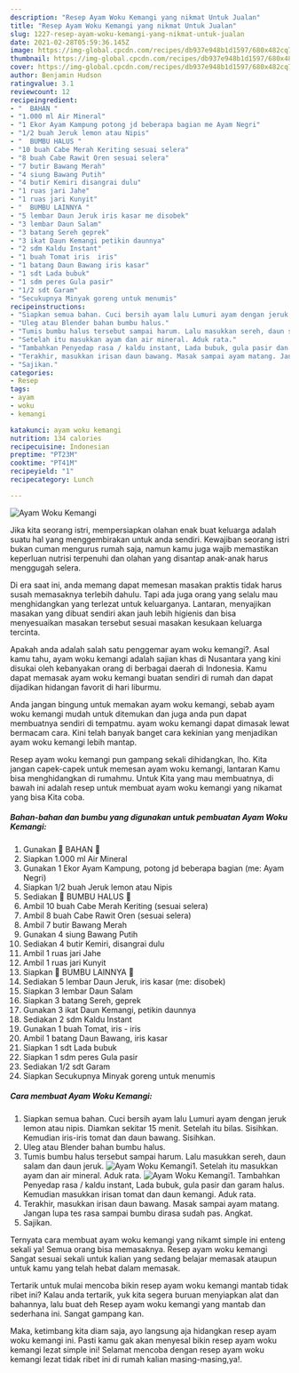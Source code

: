 ```yaml
---
description: "Resep Ayam Woku Kemangi yang nikmat Untuk Jualan"
title: "Resep Ayam Woku Kemangi yang nikmat Untuk Jualan"
slug: 1227-resep-ayam-woku-kemangi-yang-nikmat-untuk-jualan
date: 2021-02-28T05:59:36.145Z
image: https://img-global.cpcdn.com/recipes/db937e948b1d1597/680x482cq70/ayam-woku-kemangi-foto-resep-utama.jpg
thumbnail: https://img-global.cpcdn.com/recipes/db937e948b1d1597/680x482cq70/ayam-woku-kemangi-foto-resep-utama.jpg
cover: https://img-global.cpcdn.com/recipes/db937e948b1d1597/680x482cq70/ayam-woku-kemangi-foto-resep-utama.jpg
author: Benjamin Hudson
ratingvalue: 3.1
reviewcount: 12
recipeingredient:
- "  BAHAN "
- "1.000 ml Air Mineral"
- "1 Ekor Ayam Kampung potong jd beberapa bagian me Ayam Negri"
- "1/2 buah Jeruk lemon atau Nipis"
- "  BUMBU HALUS "
- "10 buah Cabe Merah Keriting sesuai selera"
- "8 buah Cabe Rawit Oren sesuai selera"
- "7 butir Bawang Merah"
- "4 siung Bawang Putih"
- "4 butir Kemiri disangrai dulu"
- "1 ruas jari Jahe"
- "1 ruas jari Kunyit"
- "  BUMBU LAINNYA "
- "5 lembar Daun Jeruk iris kasar me disobek"
- "3 lembar Daun Salam"
- "3 batang Sereh geprek"
- "3 ikat Daun Kemangi petikin daunnya"
- "2 sdm Kaldu Instant"
- "1 buah Tomat iris  iris"
- "1 batang Daun Bawang iris kasar"
- "1 sdt Lada bubuk"
- "1 sdm peres Gula pasir"
- "1/2 sdt Garam"
- "Secukupnya Minyak goreng untuk menumis"
recipeinstructions:
- "Siapkan semua bahan. Cuci bersih ayam lalu Lumuri ayam dengan jeruk lemon atau nipis. Diamkan sekitar 15 menit. Setelah itu bilas. Sisihkan. Kemudian iris-iris tomat dan daun bawang. Sisihkan."
- "Uleg atau Blender bahan bumbu halus."
- "Tumis bumbu halus tersebut sampai harum. Lalu masukkan sereh, daun salam dan daun jeruk."
- "Setelah itu masukkan ayam dan air mineral. Aduk rata."
- "Tambahkan Penyedap rasa / kaldu instant, Lada bubuk, gula pasir dan garam halus. Kemudian masukkan irisan tomat dan daun kemangi. Aduk rata."
- "Terakhir, masukkan irisan daun bawang. Masak sampai ayam matang. Jangan lupa tes rasa sampai bumbu dirasa sudah pas. Angkat."
- "Sajikan."
categories:
- Resep
tags:
- ayam
- woku
- kemangi

katakunci: ayam woku kemangi 
nutrition: 134 calories
recipecuisine: Indonesian
preptime: "PT23M"
cooktime: "PT41M"
recipeyield: "1"
recipecategory: Lunch

---
```



![Ayam Woku Kemangi](https://img-global.cpcdn.com/recipes/db937e948b1d1597/680x482cq70/ayam-woku-kemangi-foto-resep-utama.jpg)

Jika kita seorang istri, mempersiapkan olahan enak buat keluarga adalah suatu hal yang menggembirakan untuk anda sendiri. Kewajiban seorang istri bukan cuman mengurus rumah saja, namun kamu juga wajib memastikan keperluan nutrisi terpenuhi dan olahan yang disantap anak-anak harus menggugah selera.

Di era  saat ini, anda memang dapat memesan masakan praktis tidak harus susah memasaknya terlebih dahulu. Tapi ada juga orang yang selalu mau menghidangkan yang terlezat untuk keluarganya. Lantaran, menyajikan masakan yang dibuat sendiri akan jauh lebih higienis dan bisa menyesuaikan masakan tersebut sesuai masakan kesukaan keluarga tercinta. 



Apakah anda adalah salah satu penggemar ayam woku kemangi?. Asal kamu tahu, ayam woku kemangi adalah sajian khas di Nusantara yang kini disukai oleh kebanyakan orang di berbagai daerah di Indonesia. Kamu dapat memasak ayam woku kemangi buatan sendiri di rumah dan dapat dijadikan hidangan favorit di hari liburmu.

Anda jangan bingung untuk memakan ayam woku kemangi, sebab ayam woku kemangi mudah untuk ditemukan dan juga anda pun dapat membuatnya sendiri di tempatmu. ayam woku kemangi dapat dimasak lewat bermacam cara. Kini telah banyak banget cara kekinian yang menjadikan ayam woku kemangi lebih mantap.

Resep ayam woku kemangi pun gampang sekali dihidangkan, lho. Kita jangan capek-capek untuk memesan ayam woku kemangi, lantaran Kamu bisa menghidangkan di rumahmu. Untuk Kita yang mau membuatnya, di bawah ini adalah resep untuk membuat ayam woku kemangi yang nikamat yang bisa Kita coba.

<!--inarticleads1-->

##### Bahan-bahan dan bumbu yang digunakan untuk pembuatan Ayam Woku Kemangi:

1. Gunakan  🌿 BAHAN 🌿
1. Siapkan 1.000 ml Air Mineral
1. Gunakan 1 Ekor Ayam Kampung, potong jd beberapa bagian (me: Ayam Negri)
1. Siapkan 1/2 buah Jeruk lemon atau Nipis
1. Sediakan  🌿 BUMBU HALUS 🌿
1. Ambil 10 buah Cabe Merah Keriting (sesuai selera)
1. Ambil 8 buah Cabe Rawit Oren (sesuai selera)
1. Ambil 7 butir Bawang Merah
1. Gunakan 4 siung Bawang Putih
1. Sediakan 4 butir Kemiri, disangrai dulu
1. Ambil 1 ruas jari Jahe
1. Ambil 1 ruas jari Kunyit
1. Siapkan  🌿 BUMBU LAINNYA 🌿
1. Sediakan 5 lembar Daun Jeruk, iris kasar (me: disobek)
1. Siapkan 3 lembar Daun Salam
1. Siapkan 3 batang Sereh, geprek
1. Gunakan 3 ikat Daun Kemangi, petikin daunnya
1. Sediakan 2 sdm Kaldu Instant
1. Gunakan 1 buah Tomat, iris - iris
1. Ambil 1 batang Daun Bawang, iris kasar
1. Siapkan 1 sdt Lada bubuk
1. Siapkan 1 sdm peres Gula pasir
1. Sediakan 1/2 sdt Garam
1. Siapkan Secukupnya Minyak goreng untuk menumis




<!--inarticleads2-->

##### Cara membuat Ayam Woku Kemangi:

1. Siapkan semua bahan. Cuci bersih ayam lalu Lumuri ayam dengan jeruk lemon atau nipis. Diamkan sekitar 15 menit. Setelah itu bilas. Sisihkan. Kemudian iris-iris tomat dan daun bawang. Sisihkan.
1. Uleg atau Blender bahan bumbu halus.
1. Tumis bumbu halus tersebut sampai harum. Lalu masukkan sereh, daun salam dan daun jeruk.
<img src="//assets-global.cpcdn.com/assets/icons/button_play-2c75c40dde080a61004c1f40b05d8f140eaff45d7e9e6481dc71c63d2e7c4909.png" alt="Ayam Woku Kemangi">1. Setelah itu masukkan ayam dan air mineral. Aduk rata.
<img src="//assets-global.cpcdn.com/assets/icons/button_play-2c75c40dde080a61004c1f40b05d8f140eaff45d7e9e6481dc71c63d2e7c4909.png" alt="Ayam Woku Kemangi">1. Tambahkan Penyedap rasa / kaldu instant, Lada bubuk, gula pasir dan garam halus. Kemudian masukkan irisan tomat dan daun kemangi. Aduk rata.
1. Terakhir, masukkan irisan daun bawang. Masak sampai ayam matang. Jangan lupa tes rasa sampai bumbu dirasa sudah pas. Angkat.
1. Sajikan.




Ternyata cara membuat ayam woku kemangi yang nikamt simple ini enteng sekali ya! Semua orang bisa memasaknya. Resep ayam woku kemangi Sangat sesuai sekali untuk kalian yang sedang belajar memasak ataupun untuk kamu yang telah hebat dalam memasak.

Tertarik untuk mulai mencoba bikin resep ayam woku kemangi mantab tidak ribet ini? Kalau anda tertarik, yuk kita segera buruan menyiapkan alat dan bahannya, lalu buat deh Resep ayam woku kemangi yang mantab dan sederhana ini. Sangat gampang kan. 

Maka, ketimbang kita diam saja, ayo langsung aja hidangkan resep ayam woku kemangi ini. Pasti kamu gak akan menyesal bikin resep ayam woku kemangi lezat simple ini! Selamat mencoba dengan resep ayam woku kemangi lezat tidak ribet ini di rumah kalian masing-masing,ya!.

